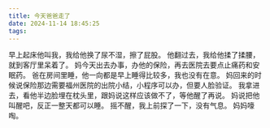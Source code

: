 ```yaml
---
title: 今天爸爸走了
date: 2024-11-14 18:45:25
tags:
---
```

早上起床他叫我，我给他换了尿不湿，擦了屁股。
他翻过去，我给他揉了揉腰，就到客厅里呆着了。
妈今天出去办事，办他的保险，再去医院去要点止痛药和安眠药。
爸在房间里睡，他一向都是早上睡得比较多，我也没有在意。
妈回来的时候说保险那边需要福州医院的出院小结，小程序可以办，但要人脸验证。
我拿进去，看他半边脸埋在枕头里，跟妈说这样应该做不了，等他醒了再说。
妈说把他叫醒吧，反正一整天都可以睡。
摇不醒，我上前探了一下，没有气息。
妈妈嚎啕。